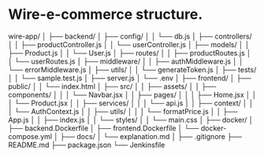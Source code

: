 # Wire-e-commerce structure.
wire-app/
│
├── backend/
│   ├── config/
│   │   └── db.js
│   ├── controllers/
│   │   ├── productController.js
│   │   └── userController.js
│   ├── models/
│   │   ├── Product.js
│   │   └── User.js
│   ├── routes/
│   │   ├── productRoutes.js
│   │   └── userRoutes.js
│   ├── middleware/
│   │   ├── authMiddleware.js
│   │   └── errorMiddleware.js
│   ├── utils/
│   │   └── generateToken.js
│   ├── tests/
│   │   └── sample.test.js
│   ├── server.js
│   └── .env
│
├── frontend/
│   ├── public/
│   │   └── index.html
│   ├── src/
│   │   ├── assets/
│   │   ├── components/
│   │   │   └── Navbar.jsx
│   │   ├── pages/
│   │   │   ├── Home.jsx
│   │   │   └── Product.jsx
│   │   ├── services/
│   │   │   └── api.js
│   │   ├── context/
│   │   │   └── AuthContext.js
│   │   ├── utils/
│   │   │   └── formatPrice.js
│   │   ├── App.js
│   │   ├── index.js
│   │   └── styles/
│   │       └── main.css
│
├── docker/
│   ├── backend.Dockerfile
│   ├── frontend.Dockerfile
│   └── docker-compose.yml
│
├── docs/
│   └── explanation.md
│
├── .gitignore
├── README.md
├── package.json
└── Jenkinsfile

